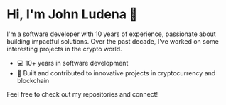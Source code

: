 # Hi, I'm John Ludena 👋

I'm a software developer with 10 years of experience, passionate about building impactful solutions. Over the past decade, I've worked on some interesting projects in the crypto world.

- 💻 10+ years in software development
- 🚀 Built and contributed to innovative projects in cryptocurrency and blockchain

Feel free to check out my repositories and connect!
